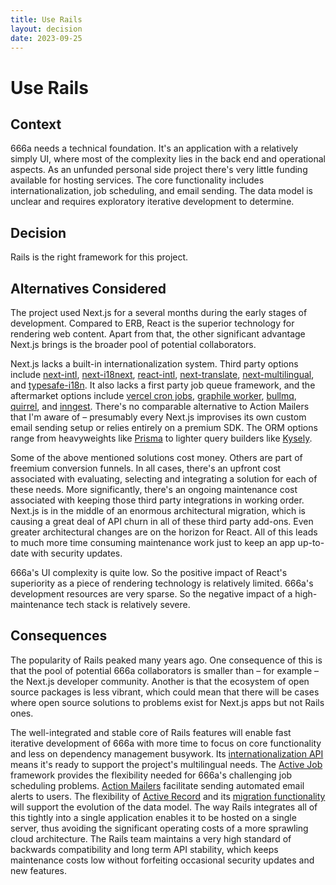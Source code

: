```yaml
---
title: Use Rails
layout: decision
date: 2023-09-25
---
```


# Use Rails

## Context

666a needs a technical foundation. It's an application with a relatively simply UI, where most of the complexity lies in the back end and operational aspects. As an unfunded personal side project there's very little funding available for hosting services. The core functionality includes internationalization, job scheduling, and email sending. The data model is unclear and requires exploratory iterative development to determine.

## Decision

Rails is the right framework for this project. 

## Alternatives Considered

The project used Next.js for a several months during the early stages of development. Compared to ERB, React is the superior technology for rendering web content. Apart from that, the other significant advantage Next.js brings is the broader pool of potential collaborators.

Next.js lacks a built-in internationalization system. Third party options include [next-intl](https://next-intl-docs.vercel.app/), [next-i18next](https://github.com/i18next/next-i18next), [react-intl](https://www.npmjs.com/package/react-intl), [next-translate](https://github.com/aralroca/next-translate), [next-multilingual](https://github.com/Avansai/next-multilingual), and [typesafe-i18n](https://github.com/ivanhofer/typesafe-i18n). It also lacks a first party job queue framework, and the aftermarket options include [vercel cron jobs](https://vercel.com/blog/cron-jobs), [graphile worker](https://worker.graphile.org/), [bullmq](https://docs.bullmq.io/), [quirrel](https://quirrel.dev/), and [inngest](https://www.inngest.com/). There's no comparable alternative to Action Mailers that I'm aware of – presumably every Next.js improvises its own custom email sending setup or relies entirely on a premium SDK. The ORM options range from heavyweights like [Prisma](https://www.prisma.io/) to lighter query builders like [Kysely](https://kysely.dev/).

Some of the above mentioned solutions cost money. Others are part of freemium conversion funnels. In all cases, there's an upfront cost associated with evaluating, selecting and integrating a solution for each of these needs. More significantly, there's an ongoing maintenance cost associated with keeping those third party integrations in working order. Next.js is in the middle of an enormous architectural migration, which is causing a great deal of API churn in all of these third party add-ons. Even greater architectural changes are on the horizon for React. All of this leads to much more time consuming maintenance work just to keep an app up-to-date with security updates.

666a's UI complexity is quite low. So the positive impact of React's superiority as a piece of rendering technology is relatively limited. 666a's development resources are very sparse. So the negative impact of a high-maintenance tech stack is relatively severe.

## Consequences

The popularity of Rails peaked many years ago. One consequence of this is that the pool of potential 666a collaborators is smaller than – for example – the Next.js developer community. Another is that the ecosystem of open source packages is less vibrant, which could mean that there will be cases where open source solutions to problems exist for Next.js apps but not Rails ones.

The well-integrated and stable core of Rails features will enable fast iterative development of 666a with more time to focus on core functionality and less on dependency management busywork. Its [internationalization API](https://guides.rubyonrails.org/i18n.html) means it's ready to support the project's multilingual needs. The [Active Job](https://guides.rubyonrails.org/active_job_basics.html) framework provides the flexibility needed for 666a's challenging job scheduling problems. [Action Mailers](https://guides.rubyonrails.org/action_mailer_basics.html) facilitate sending automated email alerts to users. The flexibility of [Active Record](https://guides.rubyonrails.org/active_record_basics.html) and its [migration functionality](https://guides.rubyonrails.org/active_record_migrations.html) will support the evolution of the data model. The way Rails integrates all of this tightly into a single application enables it to be hosted on a single server, thus avoiding the significant operating costs of a more sprawling cloud architecture. The Rails team maintains a very high standard of backwards compatibility and long term API stability, which keeps maintenance costs low without forfeiting occasional security updates and new features.